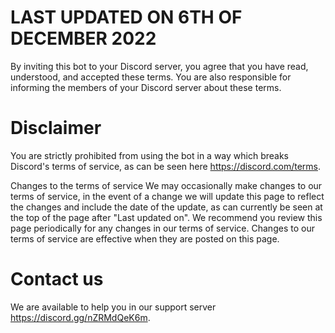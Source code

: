 # LAST UPDATED ON 6TH OF DECEMBER 2022

By inviting this bot to your Discord server, you agree that you have read, understood, and accepted these terms. You are also responsible for informing the members of your Discord server about these terms.

# Disclaimer
You are strictly prohibited from using the bot in a way which breaks Discord's terms of service, as can be seen here https://discord.com/terms.

Changes to the terms of service
We may occasionally make changes to our terms of service, in the event of a change we will update this page to reflect the changes and include the date of the update, as can currently be seen at the top of the page after "Last updated on". We recommend you review this page periodically for any changes in our terms of service. Changes to our terms of service are effective when they are posted on this page.

# Contact us
We are available to help you in our support server https://discord.gg/nZRMdQeK6m.